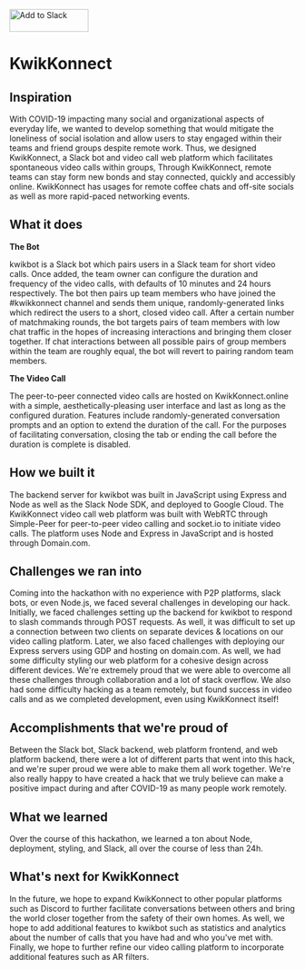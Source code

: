 <a href="https://slack.com/oauth/v2/authorize?client_id=1124198854688.1098998323013&scope=channels:history,channels:read,chat:write,commands,im:write,incoming-webhook,pins:read,reactions:read,users:read,groups:read,users.profile:read"><img alt="Add to Slack" height="40" width="139" src="https://platform.slack-edge.com/img/add_to_slack.png" srcset="https://platform.slack-edge.com/img/add_to_slack.png 1x, https://platform.slack-edge.com/img/add_to_slack@2x.png 2x"></a>

# KwikKonnect

## Inspiration
With COVID-19 impacting many social and organizational aspects of everyday life, we wanted to develop something that would mitigate the loneliness of social isolation and allow users to stay engaged within their teams and friend groups despite remote work. Thus, we designed KwikKonnect, a Slack bot and video call web platform which facilitates spontaneous video calls within groups, Through KwikKonnect, remote teams can stay form new bonds and stay connected, quickly and accessibly online. KwikKonnect has usages for remote coffee chats and off-site socials as well as more rapid-paced networking events.


## What it does
**The Bot**

kwikbot is a Slack bot which pairs users in a Slack team for short video calls. Once added, the team owner can configure the duration and frequency of the video calls, with defaults of 10 minutes and 24 hours respectively. The bot then pairs up team members who have joined the #kwikkonnect channel and sends them unique, randomly-generated links which redirect the users to a short, closed video call. 
After a certain number of matchmaking rounds, the bot targets pairs of team members with low chat traffic in the hopes of increasing interactions and bringing them closer together. If chat interactions between all possible pairs of group members within the team are roughly equal, the bot will revert to pairing random team members.

**The Video Call**

The peer-to-peer connected video calls are hosted on KwikKonnect.online with a simple, aesthetically-pleasing user interface and last as long as the configured duration. Features include randomly-generated conversation prompts and an option to extend the duration of the call. For the purposes of facilitating conversation, closing the tab or ending the call before the duration is complete is disabled.


## How we built it
The backend server for kwikbot was built in JavaScript using Express and Node as well as the Slack Node SDK, and deployed to Google Cloud.
The KwikKonnect video call web platform was built with WebRTC through Simple-Peer for peer-to-peer video calling and socket.io to initiate video calls. The platform uses Node and Express in JavaScript and is hosted through Domain.com.


## Challenges we ran into
Coming into the hackathon with no experience with P2P platforms, slack bots, or even Node.js, we faced several challenges in developing our hack. Initially, we faced challenges setting up the backend for kwikbot to respond to slash commands through POST requests. As well, it was difficult to set up a connection between two clients on separate devices & locations on our video calling platform. Later, we also faced challenges with deploying our Express servers using GDP and hosting on domain.com. As well, we had some difficulty styling our web platform for a cohesive design across different devices. We're extremely proud that we were able to overcome all these challenges through collaboration and a lot of stack overflow.
We also had some difficulty hacking as a team remotely, but found success in video calls and as we completed development, even using KwikKonnect itself!


## Accomplishments that we're proud of
Between the Slack bot, Slack backend, web platform frontend, and web platform backend, there were a lot of different parts that went into this hack, and we're super proud we were able to make them all work together. We're also really happy to have created a hack that we truly believe can make a positive impact during and after COVID-19 as many people work remotely.


## What we learned
Over the course of this hackathon, we learned a ton about Node, deployment, styling, and Slack, all over the course of less than 24h.


## What's next for KwikKonnect
In the future, we hope to expand KwikKonnect to other popular platforms such as Discord to further facilitate conversations between others and bring the world closer together from the safety of their own homes. As well, we hope to add additional features to kwikbot such as statistics and analytics about the number of calls that you have had and who you've met with. Finally, we hope to further refine our video calling platform to incorporate additional features such as AR filters.
